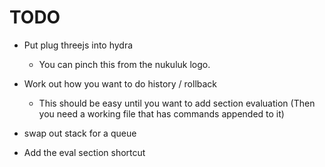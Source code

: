 # TODO
- Put plug threejs into hydra
    - You can pinch this from the nukuluk logo.

- Work out how you want to do history / rollback
    - This should be easy until you want to add section evaluation (Then you need a working file that has commands appended to it)

- swap out stack for a queue 

- Add the eval section shortcut
